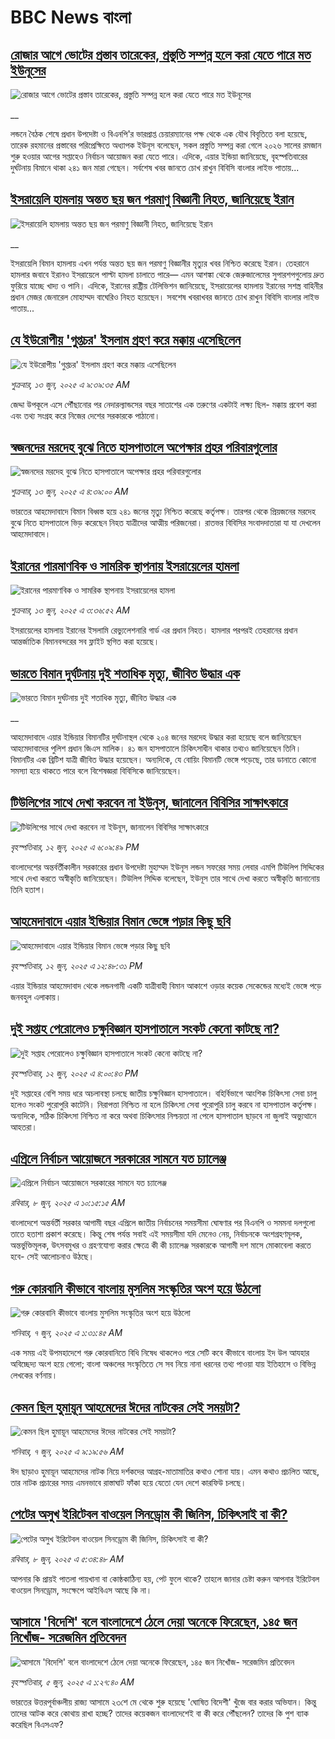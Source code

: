 # BBC News বাংলা## [রোজার আগে ভোটের প্রস্তাব তারেকের, প্রস্তুতি সম্পন্ন হলে করা যেতে পারে মত ইউনূসের](https://www.bbc.co.uk/bengali/live/c3d4g9dydn9t?at_campaign=githubrss)![রোজার আগে ভোটের প্রস্তাব তারেকের, প্রস্তুতি সম্পন্ন হলে করা যেতে পারে মত ইউনূসের](https://ichef.bbci.co.uk/ace/standard/240/cpsprodpb/cd15/live/5e387100-4831-11f0-84b6-6bf0f66205f1.jpg)__লন্ডনে বৈঠক শেষে প্রধান উপদেষ্টা ও বিএনপি'র ভারপ্রাপ্ত চেয়ারম্যানের পক্ষ থেকে এক যৌথ বিবৃতিতে বলা হয়েছে, তারেক রহমানের  প্রস্তাবের পরিপ্রেক্ষিতে অধ্যাপক ইউনূস বলেছেন, সকল প্রস্তুতি সম্পন্ন করা গেলে ২০২৬ সালের রমজান শুরু হওয়ার আগের সপ্তাহেও নির্বাচন আয়োজন করা যেতে পারে।  এদিকে, এয়ার ইন্ডিয়া জানিয়েছে, বৃহস্পতিবারের দুর্ঘটনায় বিমানে থাকা ২৪১ জন মারা গেছেন। সর্বশেষ খবর জানতে চোখ রাখুন বিবিসি বাংলার লাইভ পাতায়...## [ইসরায়েলি হামলায় অন্তত ছয় জন পরমাণু বিজ্ঞানী নিহত, জানিয়েছে ইরান](https://www.bbc.co.uk/bengali/live/cd0l15j3jnzt?at_campaign=githubrss)![ইসরায়েলি হামলায় অন্তত ছয় জন পরমাণু বিজ্ঞানী নিহত, জানিয়েছে ইরান](https://ichef.bbci.co.uk/ace/standard/240/cpsprodpb/02b6/live/c9753160-4836-11f0-9471-e380f647874e.jpg)__ইসরায়েলি বিমান হামলায় এখন পর্যন্ত অন্তত ছয় জন পরমাণু বিজ্ঞানীর মৃত্যুর খবর নিশ্চিত করেছে ইরান।  তেহরানে হামলার জবাবে ইরানও ইসরায়েলে পাল্টা হামলা চালাতে পারে— এমন আশঙ্কা থেকে জেরুজালেমের সুপারশপগুলোয় দ্রুত ফুরিয়ে যাচ্ছে খাদ্য ও পানি।  এদিকে, ইরানের রাষ্ট্রীয় টেলিভিশন জানিয়েছে, ইসরায়েলের হামলায় ইরানের সশস্ত্র বাহিনীর প্রধান মেজর জেনারেল মোহাম্মদ বাঘেরিও নিহত হয়েছেন। সবশেষ খবরাখবর জানতে চোখ রাখুন বিবিসি বাংলার লাইভ পাতায়...## [যে ইউরোপীয় 'গুপ্তচর' ইসলাম গ্রহণ করে মক্কায় এসেছিলেন ](https://www.bbc.com/bengali/articles/cz9ylq2d7e7o?at_campaign=githubrss)![যে ইউরোপীয় 'গুপ্তচর' ইসলাম গ্রহণ করে মক্কায় এসেছিলেন ](https://ichef.bbci.co.uk/ace/standard/240/cpsprodpb/2fbb/live/fc3e0a70-437e-11f0-b6e6-4ddb91039da1.jpg)_শুক্রবার, ১৩ জুন, ২০২৫ এ ৯:৩৯:৩৫ AM_জেদ্দা উপকূলে এসে পৌঁছানোর পর নেদারল্যান্ডসের বছর সাতাশের এক তরুণের একটাই লক্ষ্য ছিল- মক্কায় প্রবেশ করা এবং তথ্য সংগ্রহ করে নিজের দেশের সরকারকে পাঠানো।## [স্বজনদের মরদেহ বুঝে নিতে হাসপাতালে অপেক্ষার প্রহর পরিবারগুলাের](https://www.bbc.com/bengali/articles/cx2q7nq966no?at_campaign=githubrss)![স্বজনদের মরদেহ বুঝে নিতে হাসপাতালে অপেক্ষার প্রহর পরিবারগুলাের](https://ichef.bbci.co.uk/ace/standard/240/cpsprodpb/ae60/live/a7b72350-480c-11f0-9471-e380f647874e.jpg)_শুক্রবার, ১৩ জুন, ২০২৫ এ ৪:৩৯:০০ AM_ভারতের আহমেদাবাদে বিমান বিধ্বস্ত হয়ে ২৪১ জনের মৃত্যু নিশ্চিত করেছে কর্তৃপক্ষ। তারপর থেকে প্রিয়জনের মরদেহ বুঝে নিতে হাসপাতালে ভিড় করেছেন নিহত যাত্রীদের আত্মীয় পরিজনেরা। রাতভর বিবিসির সংবাদদাতারা যা যা দেখলেন আহমেদাবাদে।## [ইরানের পারমাণবিক ও সামরিক স্থাপনায় ইসরায়েলের হামলা  ](https://www.bbc.com/bengali/articles/cx2r824px48o?at_campaign=githubrss)![ইরানের পারমাণবিক ও সামরিক স্থাপনায় ইসরায়েলের হামলা  ](https://ichef.bbci.co.uk/ace/standard/240/cpsprodpb/3033/live/4fe8bd40-4803-11f0-9471-e380f647874e.jpg)_শুক্রবার, ১৩ জুন, ২০২৫ এ ৩:৩৬:৫২ AM_ইসরায়েলের হামলায় ইরানের ইসলামি রেভ্যুলেশনারি গার্ড এর প্রধান নিহত। হামলার                 পরপরই তেহরানের প্রধান আন্তর্জাতিক বিমানবন্দরের সব ফ্লাইট স্থগিত করা হয়েছে।## [ভারতে বিমান দুর্ঘটনায় দুই শতাধিক মৃত্যু, জীবিত উদ্ধার এক ](https://www.bbc.co.uk/bengali/live/c39x84nm2rjt?at_campaign=githubrss)![ভারতে বিমান দুর্ঘটনায় দুই শতাধিক মৃত্যু, জীবিত উদ্ধার এক ](https://ichef.bbci.co.uk/ace/standard/240/cpsprodpb/a0a8/live/64d45340-47b3-11f0-9471-e380f647874e.jpg)__আহমেদাবাদে এয়ার ইন্ডিয়ার বিমানটির দুর্ঘটনাস্থল থেকে ২০৪ জনের মরদেহ উদ্ধার করা হয়েছে বলে জানিয়েছেন আহমেদাবাদের পুলিশ প্রধান জিএস মালিক। ৪১ জন হাসপাতালে চিকিৎসাধীন থাকার তথ্যও জানিয়েছেন তিনি। বিমানটির এক ব্রিটিশ যাত্রী জীবিত  উদ্ধার হয়েছেন। অন্যদিকে,  যে বোয়িং বিমানটি ভেঙ্গে পড়েছে, তার ডানাতে কোনো সমস্যা হয়ে থাকতে পারে বলে বিশেষজ্ঞরা বিবিসিকে জানিয়েছেন।## [টিউলিপের সাথে দেখা করবেন না ইউনূস, জানালেন বিবিসির সাক্ষাৎকারে ](https://www.bbc.com/bengali/articles/c89pz207npdo?at_campaign=githubrss)![টিউলিপের সাথে দেখা করবেন না ইউনূস, জানালেন বিবিসির সাক্ষাৎকারে ](https://ichef.bbci.co.uk/ace/standard/240/cpsprodpb/1a86/live/edfe8f50-47ae-11f0-9471-e380f647874e.jpg)_বৃহস্পতিবার, ১২ জুন, ২০২৫ এ ৬:০৯:৪৯ PM_বাংলাদেশের অন্তর্বর্তীকালীন সরকারের প্রধান উপদেষ্টা মুহাম্মদ ইউনূস লন্ডন সফরের সময় লেবার এমপি টিউলিপ সিদ্দিকের সাথে দেখা করতে অস্বীকৃতি জানিয়েছেন। টিউলিপ সিদ্দিক বলেছেন, ইউনূস তার সাথে দেখা করতে অস্বীকৃতি জানানোয় তিনি হতাশ।## [আহমেদাবাদে এয়ার ইন্ডিয়ার বিমান ভেঙ্গে পড়ার কিছু ছবি](https://www.bbc.com/bengali/articles/cwynr8gjg8wo?at_campaign=githubrss)![আহমেদাবাদে এয়ার ইন্ডিয়ার বিমান ভেঙ্গে পড়ার কিছু ছবি](https://ichef.bbci.co.uk/ace/standard/240/cpsprodpb/827c/live/0b9da640-478c-11f0-84b6-6bf0f66205f1.jpg)_বৃহস্পতিবার, ১২ জুন, ২০২৫ এ ১২:৪৮:৩১ PM_এয়ার ইন্ডিয়ার আহমেদাবাদ থেকে লন্ডনগামী একটি যাত্রীবাহী বিমান আকাশে ওড়ার কয়েক সেকেন্ডের মধ্যেই ভেঙ্গে পড়ে জনবহুল এলাকায়।## [দুই সপ্তাহ পেরোলেও চক্ষুবিজ্ঞান হাসপাতালে সংকট কেনো কাটছে না?](https://www.bbc.com/bengali/articles/c20xrz41e33o?at_campaign=githubrss)![দুই সপ্তাহ পেরোলেও চক্ষুবিজ্ঞান হাসপাতালে সংকট কেনো কাটছে না?](https://ichef.bbci.co.uk/ace/standard/240/cpsprodpb/fb49/live/81a485a0-4789-11f0-a47c-ad7f1f2709e4.jpg)_বৃহস্পতিবার, ১২ জুন, ২০২৫ এ ৪:০০:৪৩ PM_দুই সপ্তাহের বেশি সময় ধরে অচলাবস্থা চলছে জাতীয় চক্ষুবিজ্ঞান হাসপাতালে। বহির্বিভাগে আংশিক চিকিৎসা সেবা চালু হলেও সংকট পুরোপুরি কাটেনি। নিরাপত্তা নিশ্চিত না হলে চিকিৎসা সেবা পুরোপুরি চালু করবে না হাসপাতাল কর্তৃপক্ষ। অন্যদিকে, সঠিক চিকিৎসা নিশ্চিত না করে অথবা চিকিৎসার নিশ্চয়তা না পেলে  হাসপাতাল ছাড়বে না জুলাই অভ্যুত্থানে আহতরা।## [এপ্রিলে নির্বাচন আয়োজনে সরকারের সামনে যত চ্যালেঞ্জ](https://www.bbc.com/bengali/articles/cx2edg48wryo?at_campaign=githubrss)![এপ্রিলে নির্বাচন আয়োজনে সরকারের সামনে যত চ্যালেঞ্জ](https://ichef.bbci.co.uk/ace/standard/240/cpsprodpb/7c7c/live/2fa62c50-444f-11f0-b7c8-dff14205f20a.jpg)_রবিবার, ৮ জুন, ২০২৫ এ ১০:১৫:১৫ AM_বাংলাদেশে অন্তর্বর্তী সরকার আগামী বছর এপ্রিলে জাতীয় নির্বাচনের সময়সীমা ঘোষণার পর বিএনপি ও সমমনা দলগুলো তাতে হতাশা প্রকাশ করেছে। কিন্তু শেষ পর্যন্ত সবাই এই সময়সীমা যদি মেনেও নেয়, নির্বাচনকে অংশগ্রহণমূলক, অন্তর্ভুক্তিমূলক, উৎসবমুখর ও গ্রহণযোগ্য করার ক্ষেত্রে কী কী চ্যালেঞ্জ সরকারকে আগামী দশ মাসে মোকাবেলা করতে হবে- সেই আলোচনাও উঠছে।## [গরু কোরবানি কীভাবে বাংলায় মুসলিম সংস্কৃতির অংশ হয়ে উঠলো ](https://www.bbc.com/bengali/articles/c4gr7r58992o?at_campaign=githubrss)![গরু কোরবানি কীভাবে বাংলায় মুসলিম সংস্কৃতির অংশ হয়ে উঠলো ](https://ichef.bbci.co.uk/ace/standard/240/cpsprodpb/b116/live/91bdd740-3afd-11f0-96c3-cf669419a2b0.jpg)_শনিবার, ৭ জুন, ২০২৫ এ ১:৩১:৪৫ AM_এক সময় এই উপমহাদেশে গরু কোরবানিতে বিধি নিষেধ থাকলেও পরে সেটি কবে কীভাবে বাংলায় ইদ উল আযহার অবিচ্ছেদ্য অংশ হয়ে গেলো; বাংলা অঞ্চলের সংস্কৃতিতে সে সব নিয়ে নানা ধরনের তথ্য পাওয়া যায় ইতিহাসে ও বিভিন্ন লেখকের বর্ণনায়।## [কেমন ছিল হুমায়ূন আহমেদের ঈদের নাটকের সেই সময়টা?](https://www.bbc.com/bengali/articles/cx2j453zddgo?at_campaign=githubrss)![কেমন ছিল হুমায়ূন আহমেদের ঈদের নাটকের সেই সময়টা?](https://ichef.bbci.co.uk/ace/standard/240/cpsprodpb/efb6/live/bfc5e350-437f-11f0-88da-ad18448c06ba.jpg)_শনিবার, ৭ জুন, ২০২৫ এ ৯:১৯:৫৬ AM_ঈদ ছাড়াও হুমায়ূন আহমেদের নাটক নিয়ে দর্শকদের আগ্রহ-মাতামাতির কথাও শোনা যায়। এমন কথাও প্রচলিত আছে, তার নাটক প্রচারের সময় এমনভাবে রাস্তাঘাট ফাঁকা হয়ে যেতো যেন দেশে কারফিউ চলছে।## [পেটের অসুখ ইরিটেবল বাওয়েল সিনড্রোম কী জিনিস, চিকিৎসাই বা কী?](https://www.bbc.com/bengali/articles/c93gxpj94p4o?at_campaign=githubrss)![পেটের অসুখ ইরিটেবল বাওয়েল সিনড্রোম কী জিনিস, চিকিৎসাই বা কী?](https://ichef.bbci.co.uk/ace/standard/240/cpsprodpb/7f1e/live/3b572510-226a-11f0-81a9-27d3f3d71068.jpg)_রবিবার, ৮ জুন, ২০২৫ এ ৫:৩৪:৪৮ AM_আপনার কি প্রায়ই পাতলা পায়খানা বা কোষ্ঠকাঠিন্য হয়, পেট ফুলে থাকে? তাহলে জানার চেষ্টা করুন আপনার ইরিটেবল বাওয়েল সিনড্রোম, সংক্ষেপে আইবিএস আছে কি না।## [আসামে 'বিদেশি' বলে বাংলাদেশে ঠেলে দেয়া অনেকে ফিরেছেন, ১৪৫ জন নিখোঁজ- সরেজমিন প্রতিবেদন](https://www.bbc.com/bengali/articles/cpvkx943ddzo?at_campaign=githubrss)![আসামে 'বিদেশি' বলে বাংলাদেশে ঠেলে দেয়া অনেকে ফিরেছেন, ১৪৫ জন নিখোঁজ- সরেজমিন প্রতিবেদন](https://ichef.bbci.co.uk/ace/standard/240/cpsprodpb/bd73/live/08b76270-413a-11f0-bace-e1270fc31f5e.jpg)_বৃহস্পতিবার, ৫ জুন, ২০২৫ এ ১:২৭:৪০ AM_ভারতের উত্তরপূর্বাঞ্চলীয় রাজ্য আসামে ২৩শে মে থেকে শুরু হয়েছে 'ঘোষিত বিদেশী' খুঁজে বার করার অভিযান। কিন্তু তাদের আটক করে কোথায় রাখা হচ্ছে? তাদের কয়েকজন বাংলাদেশেই বা কী করে পৌঁছলেন? তাদের কি পুশ ব্যাক করেছিল বিএসএফ?